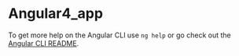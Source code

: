 # Angular4_app

To get more help on the Angular CLI use `ng help` or go check out the [Angular CLI README](https://github.com/angular/angular-cli/blob/master/README.md).
